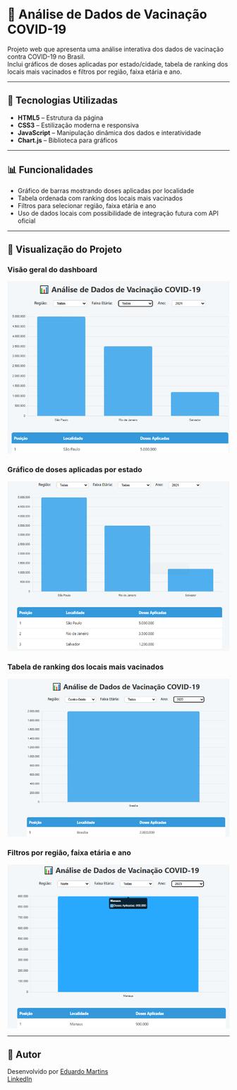 # 💉 Análise de Dados de Vacinação COVID-19

Projeto web que apresenta uma análise interativa dos dados de vacinação contra COVID-19 no Brasil.  
Inclui gráficos de doses aplicadas por estado/cidade, tabela de ranking dos locais mais vacinados e filtros por região, faixa etária e ano.

---

## 🚀 Tecnologias Utilizadas

- **HTML5** – Estrutura da página  
- **CSS3** – Estilização moderna e responsiva  
- **JavaScript** – Manipulação dinâmica dos dados e interatividade  
- **Chart.js** – Biblioteca para gráficos  

---

## 📊 Funcionalidades

- Gráfico de barras mostrando doses aplicadas por localidade  
- Tabela ordenada com ranking dos locais mais vacinados  
- Filtros para selecionar região, faixa etária e ano  
- Uso de dados locais com possibilidade de integração futura com API oficial  

---

## 📸 Visualização do Projeto

### Visão geral do dashboard  
![Dashboard visão geral](./vacinacao1.png)

### Gráfico de doses aplicadas por estado  
![Gráfico por estado](./vacinacao2.png)

### Tabela de ranking dos locais mais vacinados  
![Tabela de ranking](./vacinacao3.png)

### Filtros por região, faixa etária e ano  
![Filtros interativos](./vacinacao4.png)

---

## 📌 Autor

Desenvolvido por [Eduardo Martins](https://github.com/Eduuh007)  
[LinkedIn](https://www.linkedin.com/in/eduardo-martins-575521245)

